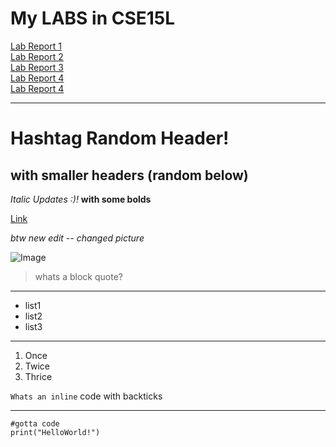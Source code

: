 # My LABS in CSE15L

[Lab Report 1](lab-report-1-week-2.md) <br>
[Lab Report 2](lab-report-2-week-4.md) <br>
[Lab Report 3](lab-report-3-week-6.md) <br>
[Lab Report 4](lab-report-4-week-8.md) <br>
[Lab Report 4](lab-report-5-week-10.md)

---

# Hashtag Random Header!
## with smaller headers (random below)

*Italic Updates :)!* **with some bolds**

[Link](https://www.youtube.com/watch?v=IOIQPBo1YJ4)

*btw new edit -- changed picture*

![Image](https://cdn.vox-cdn.com/thumbor/TmgXcq6_4URVd0YN0SotUf5WYeA=/1400x1400/filters:format(jpeg)/cdn.vox-cdn.com/uploads/chorus_asset/file/9556001/chicks.0.0.0.jpg)

> whats a block quote?

--- 

- list1
- list2
- list3

---

1. Once
2. Twice
3. Thrice

`Whats an inline` code with backticks

--- 

```
#gotta code
print("HelloWorld!")
```
